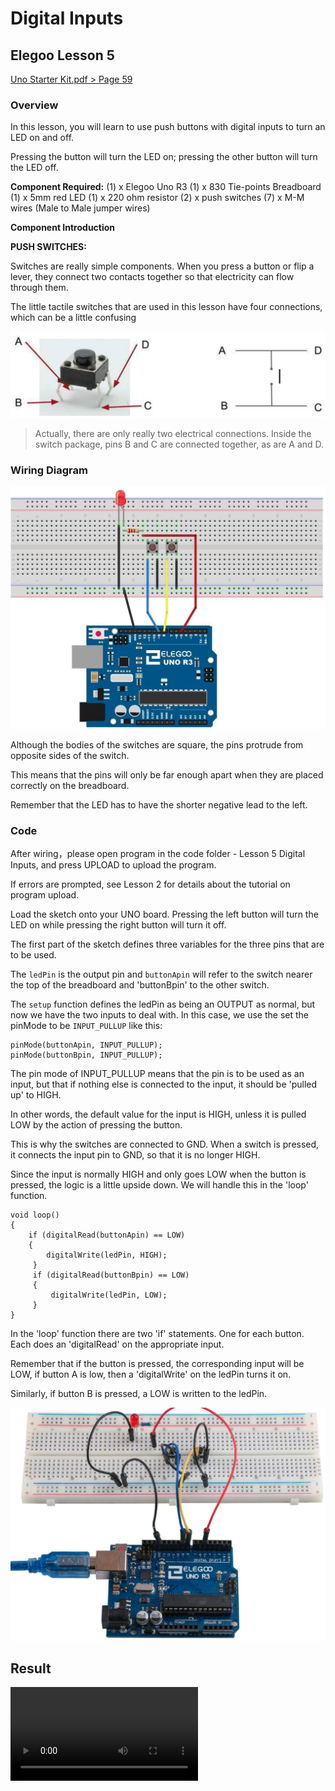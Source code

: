 # Digital Inputs

## Elegoo Lesson 5

[Uno Starter Kit.pdf > Page 59](../../docs/UNO%20Starter%20Kit.pdf)

### Overview

In this lesson, you will learn to use push buttons with digital inputs to turn an LED on and off.

Pressing the button will turn the LED on; pressing the other button will turn the LED off.

**Component Required:**
(1) x Elegoo Uno R3
(1) x 830 Tie-points Breadboard
(1) x 5mm red LED
(1) x 220 ohm resistor
(2) x push switches
(7) x M-M wires (Male to Male jumper wires)

**Component Introduction**

**PUSH SWITCHES:**

Switches are really simple components. When you press a button or flip a lever, they connect two contacts together so that electricity can flow through them.

The little tactile switches that are used in this lesson have four connections, which can be a little confusing

![buttons](digital_inputs_1.png)

> Actually, there are only really two electrical connections. Inside the switch package, pins B and C are connected together, as are A and D.

### Wiring Diagram

![wiring diagram](digital_inputs_2.png)

Although the bodies of the switches are square, the pins protrude from opposite
sides of the switch.

This means that the pins will only be far enough apart when they are placed correctly on the breadboard.

Remember that the LED has to have the shorter negative lead to the left.

### Code

After wiring，please open program in the code folder - Lesson 5 Digital Inputs, and press UPLOAD to upload the program.

If errors are prompted, see Lesson 2 for details about the tutorial on program upload.

Load the sketch onto your UNO board. Pressing the left button will turn the LED on while pressing the right button will turn it off.

The first part of the sketch defines three variables for the three pins that are to be used.

The `ledPin` is the output pin and `buttonApin` will refer to the switch nearer
the top of the breadboard and 'buttonBpin' to the other switch.

The `setup` function defines the ledPin as being an OUTPUT as normal, but now we
have the two inputs to deal with. In this case, we use the set the pinMode to be
`INPUT_PULLUP` like this:

```
pinMode(buttonApin, INPUT_PULLUP);
pinMode(buttonBpin, INPUT_PULLUP);
```

The pin mode of INPUT_PULLUP means that the pin is to be used as an input, but
that if nothing else is connected to the input, it should be 'pulled up' to HIGH.

In other words, the default value for the input is HIGH, unless it is pulled LOW by the action of pressing the button.

This is why the switches are connected to GND. When a switch is pressed, it
connects the input pin to GND, so that it is no longer HIGH.

Since the input is normally HIGH and only goes LOW when the button is pressed, the logic is a little upside down. We will handle this in the 'loop' function.

```
void loop()
{
    if (digitalRead(buttonApin) == LOW)
    {
        digitalWrite(ledPin, HIGH);
     }
     if (digitalRead(buttonBpin) == LOW)
     {
         digitalWrite(ledPin, LOW);
     }
}
```

In the 'loop' function there are two 'if' statements. One for each button. Each does an 'digitalRead' on the appropriate input.

Remember that if the button is pressed, the corresponding input will be LOW, if
button A is low, then a 'digitalWrite' on the ledPin turns it on.

Similarly, if button B is pressed, a LOW is written to the ledPin.

![example](digital_inputs_3.png)

## Result

![proof](digital_inputs.mp4)

